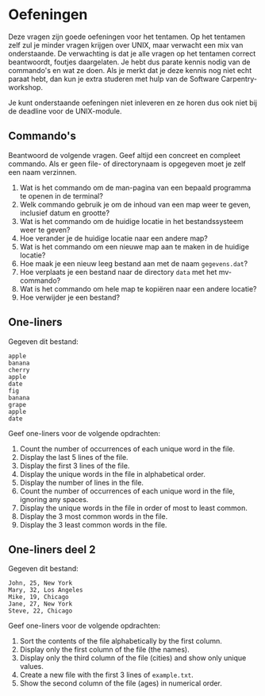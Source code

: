 # Oefeningen

Deze vragen zijn goede oefeningen voor het tentamen. Op het tentamen zelf zul je minder vragen krijgen over UNIX, maar verwacht een mix van onderstaande. De verwachting is dat je alle vragen op het tentamen correct beantwoordt, foutjes daargelaten. Je hebt dus parate kennis nodig van de commando's en wat ze doen. Als je merkt dat je deze kennis nog niet echt paraat hebt, dan kun je extra studeren met hulp van de Software Carpentry-workshop.

Je kunt onderstaande oefeningen niet inleveren en ze horen dus ook niet bij de deadline voor de UNIX-module.

## Commando's

Beantwoord de volgende vragen. Geef altijd een concreet en compleet commando. Als er geen file- of directorynaam is opgegeven moet je zelf een naam verzinnen.

1. Wat is het commando om de man-pagina van een bepaald programma te openen in de terminal?
1. Welk commando gebruik je om de inhoud van een map weer te geven, inclusief datum en grootte?
1. Wat is het commando om de huidige locatie in het bestandssysteem weer te geven?
1. Hoe verander je de huidige locatie naar een andere map?
1. Wat is het commando om een nieuwe map aan te maken in de huidige locatie?
1. Hoe maak je een nieuw leeg bestand aan met de naam `gegevens.dat`?
1. Hoe verplaats je een bestand naar de directory `data` met het mv-commando?
1. Wat is het commando om hele map te kopiëren naar een andere locatie?
1. Hoe verwijder je een bestand?

## One-liners

Gegeven dit bestand:

    apple
    banana
    cherry
    apple
    date
    fig
    banana
    grape
    apple
    date

Geef one-liners voor de volgende opdrachten:

1. Count the number of occurrences of each unique word in the file.
2. Display the last 5 lines of the file.
3. Display the first 3 lines of the file.
4. Display the unique words in the file in alphabetical order.
5. Display the number of lines in the file.
6. Count the number of occurrences of each unique word in the file, ignoring any spaces.
7. Display the unique words in the file in order of most to least common.
8. Display the 3 most common words in the file.
9. Display the 3 least common words in the file.

## One-liners deel 2

Gegeven dit bestand:

    John, 25, New York
    Mary, 32, Los Angeles
    Mike, 19, Chicago
    Jane, 27, New York
    Steve, 22, Chicago

Geef one-liners voor de volgende opdrachten:

1. Sort the contents of the file alphabetically by the first column.
2. Display only the first column of the file (the names).
3. Display only the third column of the file (cities) and show only unique values.
4. Create a new file with the first 3 lines of `example.txt`.
5. Show the second column of the file (ages) in numerical order.
